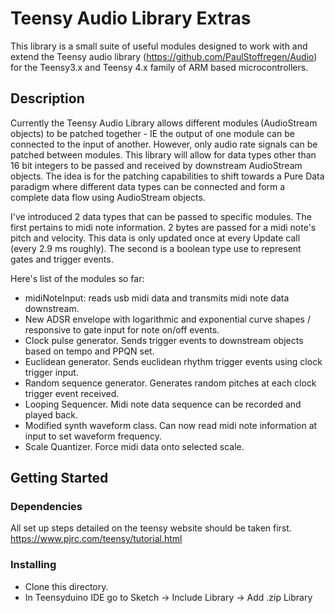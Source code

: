 

# Teensy Audio Library Extras

This library is a small suite of useful modules designed to work with and extend the Teensy audio library (https://github.com/PaulStoffregen/Audio) for the Teensy3.x and Teensy 4.x family of ARM based microcontrollers.

## Description

Currently the Teensy Audio Library allows different modules (AudioStream objects) to be patched together - IE the output of one module can be connected to the input of another. However, only audio rate signals can be patched between modules. This library will allow for data types other than 16 bit integers to be passed and received by downstream AudioStream objects. The idea is for the patching capabilities to shift towards a Pure Data paradigm where different data types can be connected and form a complete data flow using AudioStream objects.

I've introduced 2 data types that can be passed to specific modules. The first pertains to midi note information. 2 bytes are passed for a midi note's pitch and velocity. This data is only updated once at every Update call (every 2.9 ms roughly). The second is a boolean type use to represent gates and trigger events.

Here's list of the modules so far:
- midiNoteInput: reads usb midi data and transmits midi note data downstream.
- New ADSR envelope with logarithmic and exponential curve shapes / responsive to gate input for note on/off events.
- Clock pulse generator. Sends trigger events to downstream objects based on tempo and PPQN set.
- Euclidean generator. Sends euclidean rhythm trigger events using clock trigger input.
- Random sequence generator. Generates random pitches at each clock trigger event received.
- Looping Sequencer. Midi note data sequence can be recorded and played back.
- Modified synth waveform class. Can now read midi note information at input to set waveform frequency.
- Scale Quantizer. Force midi data onto selected scale.


## Getting Started

### Dependencies

All set up steps detailed on the teensy website should be taken first.
https://www.pjrc.com/teensy/tutorial.html 

### Installing


* Clone this directory.
* In Teensyduino IDE go to Sketch -> Include Library -> Add .zip Library


